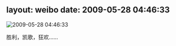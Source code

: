 layout: weibo
date: 2009-05-28 04:46:33
---
<meta name="referrer" content="no-referrer" />

<img src="/images/renren.ico" style="float: left;"/>2009-05-28 04:46:33

胜利，凯歌，狂欢……

